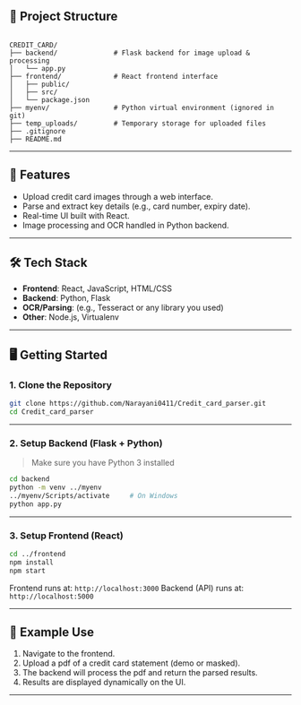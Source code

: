 ## 📁 Project Structure

```

CREDIT_CARD/
├── backend/              # Flask backend for image upload & processing
│   └── app.py
├── frontend/             # React frontend interface
│   ├── public/
│   ├── src/
│   └── package.json
├── myenv/                # Python virtual environment (ignored in git)
├── temp_uploads/         # Temporary storage for uploaded files
├── .gitignore
├── README.md

````

---

## 🚀 Features

- Upload credit card images through a web interface.
- Parse and extract key details (e.g., card number, expiry date).
- Real-time UI built with React.
- Image processing and OCR handled in Python backend.

---

## 🛠️ Tech Stack

- **Frontend**: React, JavaScript, HTML/CSS
- **Backend**: Python, Flask
- **OCR/Parsing**: (e.g., Tesseract or any library you used)
- **Other**: Node.js, Virtualenv

---

## 🖥️ Getting Started

### 1. Clone the Repository

```bash
git clone https://github.com/Narayani0411/Credit_card_parser.git
cd Credit_card_parser
````

---

### 2. Setup Backend (Flask + Python)

> Make sure you have Python 3 installed

```bash
cd backend
python -m venv ../myenv
../myenv/Scripts/activate     # On Windows
python app.py
```

---

### 3. Setup Frontend (React)

```bash
cd ../frontend
npm install
npm start
```

Frontend runs at: `http://localhost:3000`
Backend (API) runs at: `http://localhost:5000`

---

## 🧪 Example Use

1. Navigate to the frontend.
2. Upload a pdf of a credit card statement (demo or masked).
3. The backend will process the pdf and return the parsed results.
4. Results are displayed dynamically on the UI.

---





